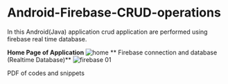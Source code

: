 # Android-Firebase-CRUD-operations
In this Android(Java) application crud application are performed using firebase real time database.

**Home Page of Application**
![home](https://user-images.githubusercontent.com/61291771/161401282-26f837d2-abba-4a43-82c8-9feaea48d46a.png)
**
Firebase connection and database (Realtime Database)**
![firebase 01](https://user-images.githubusercontent.com/61291771/161401293-b0bf2bfd-746b-48c3-a9d9-dece9cf9cde7.png)

PDF of codes and snippets



